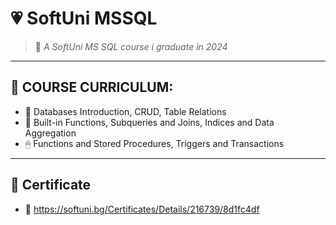 # 💗 SoftUni MSSQL

> 🧸 *A SoftUni MS SQL course i graduate in 2024*

---

## 🧃 COURSE CURRICULUM:

- 📎 Databases Introduction, CRUD, Table Relations
- 🛒 Built-in Functions, Subqueries and Joins, Indices and Data Aggregation  
- 🖱 Functions and Stored Procedures, Triggers and Transactions  

---

## 🧰 Certificate

- 🧷 https://softuni.bg/Certificates/Details/216739/8d1fc4df
